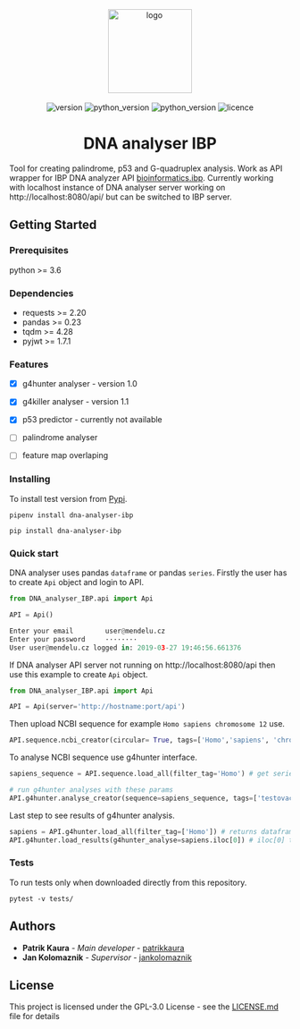 <div align="center">
    <img src="https://gitlab.com/PatrikKaura/DNA_analyser_IBP/raw/master/docs/logo.png" alt='logo' width='150px'>
    <br/>
    <br/>
    <img src="https://img.shields.io/badge/version-1.2-brightgreen.svg" alt='version'/>
    <img src="https://img.shields.io/badge/python-3.6-brightgreen.svg" alt='python_version'/>
    <img src="https://img.shields.io/badge/python-3.7-brightgreen.svg" alt='python_version'/>
    <img src='https://img.shields.io/badge/licence-GNU%20v3.0-blue.svg' alt='licence'/>
    <h1 align='center'> DNA analyser IBP </h1>
</div>


Tool for creating palindrome, p53 and G-quadruplex analysis. Work as API wrapper for IBP DNA analyzer API [bioinformatics.ibp](http://bioinformatics.ibp.cz/).
Currently working with localhost instance of DNA analyser server working on http://localhost:8080/api/ but can be switched 
to IBP server.

## Getting Started

### Prerequisites

python >= 3.6

### Dependencies

* requests >= 2.20
* pandas >= 0.23
* tqdm >= 4.28
* pyjwt >= 1.7.1

### Features

- [x] g4hunter analyser - version 1.0
- [x] g4killer analyser - version 1.1
- [x] p53 predictor - currently not available
- [ ] palindrome analyser
- [ ] feature map overlaping


### Installing

To install test version from [Pypi](https://pypi.org/project/dna-analyser-ibp/).

```commandline
pipenv install dna-analyser-ibp
```

```commandline
pip install dna-analyser-ibp
```


### Quick start

DNA analyser uses pandas `dataframe` or pandas `series`. Firstly the user  has to create `Api` object and login to API.
```python
from DNA_analyser_IBP.api import Api

API = Api()
```
```python
Enter your email        user@mendelu.cz
Enter your password     ········
User user@mendelu.cz logged in: 2019-03-27 19:46:56.661376
```
If DNA analyser API server not running on http://localhost:8080/api then use this example to create `Api` object.
```python
from DNA_analyser_IBP.api import Api

API = Api(server='http://hostname:port/api')
```
Then upload NCBI sequence for example `Homo sapiens chromosome 12` use.
```python
API.sequence.ncbi_creator(circular= True, tags=['Homo','sapiens', 'chromosome'], name='Homo sapiens chromosome 12', ncbi_id='NC_000012.12')
```
To analyse NCBI sequence use g4hunter interface.
```python
sapiens_sequence = API.sequence.load_all(filter_tag='Homo') # get series with sapiens sequence

# run g4hunter analyses with these params
API.g4hunter.analyse_creator(sequence=sapiens_sequence, tags=['testovaci','Homo', 'sapiens'], threshold=1.4, window_size=30)
```
Last step to see results of g4hunter analysis.
```python
sapiens = API.g4hunter.load_all(filter_tag=['Homo']) # returns dataframe
API.g4hunter.load_results(g4hunter_analyse=sapiens.iloc[0]) # iloc[0] to convert dataframe to series
```

### Tests

To run tests only when downloaded directly from this repository.

```commandline
pytest -v tests/
```

## Authors

* **Patrik Kaura** - *Main developer* - [patrikkaura](https://gitlab.com/PatrikKaura/)
* **Jan Kolomaznik** - *Supervisor* - [jankolomaznik](https://github.com/Kolomaznik)

## License

This project is licensed under the GPL-3.0 License - see the [LICENSE.md](LICENSE.md) file for details